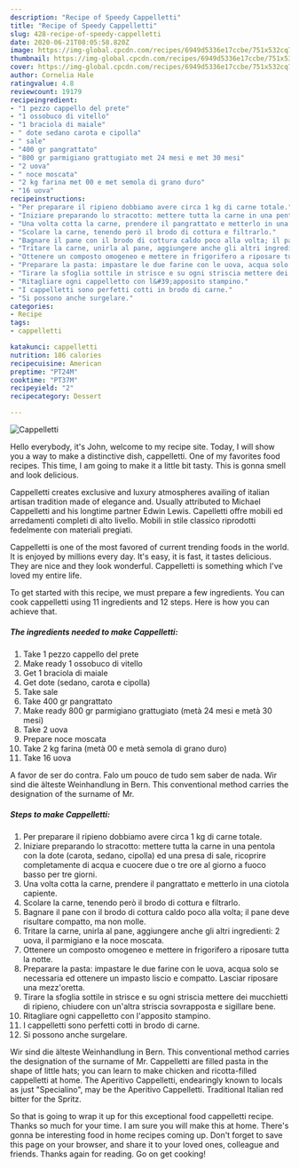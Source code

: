 ```yaml
---
description: "Recipe of Speedy Cappelletti"
title: "Recipe of Speedy Cappelletti"
slug: 428-recipe-of-speedy-cappelletti
date: 2020-06-21T08:05:58.820Z
image: https://img-global.cpcdn.com/recipes/6949d5336e17ccbe/751x532cq70/cappelletti-recipe-main-photo.jpg
thumbnail: https://img-global.cpcdn.com/recipes/6949d5336e17ccbe/751x532cq70/cappelletti-recipe-main-photo.jpg
cover: https://img-global.cpcdn.com/recipes/6949d5336e17ccbe/751x532cq70/cappelletti-recipe-main-photo.jpg
author: Cornelia Hale
ratingvalue: 4.8
reviewcount: 19179
recipeingredient:
- "1 pezzo cappello del prete"
- "1 ossobuco di vitello"
- "1 braciola di maiale"
- " dote sedano carota e cipolla"
- " sale"
- "400 gr pangrattato"
- "800 gr parmigiano grattugiato met 24 mesi e met 30 mesi"
- "2 uova"
- " noce moscata"
- "2 kg farina met 00 e met semola di grano duro"
- "16 uova"
recipeinstructions:
- "Per preparare il ripieno dobbiamo avere circa 1 kg di carne totale."
- "Iniziare preparando lo stracotto: mettere tutta la carne in una pentola con la dote (carota, sedano, cipolla) ed una presa di sale, ricoprire completamente di acqua e cuocere due o tre ore al giorno a fuoco basso per tre giorni."
- "Una volta cotta la carne, prendere il pangrattato e metterlo in una ciotola capiente."
- "Scolare la carne, tenendo però il brodo di cottura e filtrarlo."
- "Bagnare il pane con il brodo di cottura caldo poco alla volta; il pane deve risultare compatto, ma non molle."
- "Tritare la carne, unirla al pane, aggiungere anche gli altri ingredienti: 2 uova, il parmigiano e la noce moscata."
- "Ottenere un composto omogeneo e mettere in frigorifero a riposare tutta la notte."
- "Preparare la pasta: impastare le due farine con le uova, acqua solo se necessaria ed ottenere un impasto liscio e compatto. Lasciar riposare una mezz&#39;oretta."
- "Tirare la sfoglia sottile in strisce e su ogni striscia mettere dei mucchietti di ripieno, chiudere con un&#39;altra striscia sovrapposta e sigillare bene."
- "Ritagliare ogni cappelletto con l&#39;apposito stampino."
- "I cappelletti sono perfetti cotti in brodo di carne."
- "Si possono anche surgelare."
categories:
- Recipe
tags:
- cappelletti

katakunci: cappelletti 
nutrition: 186 calories
recipecuisine: American
preptime: "PT24M"
cooktime: "PT37M"
recipeyield: "2"
recipecategory: Dessert

---
```



![Cappelletti](https://img-global.cpcdn.com/recipes/6949d5336e17ccbe/751x532cq70/cappelletti-recipe-main-photo.jpg)

Hello everybody, it's John, welcome to my recipe site. Today, I will show you a way to make a distinctive dish, cappelletti. One of my favorites food recipes. This time, I am going to make it a little bit tasty. This is gonna smell and look delicious.

Cappelletti creates exclusive and luxury atmospheres availing of italian artisan tradition made of elegance and. Usually attributed to Michael Cappelletti and his longtime partner Edwin Lewis. Capelletti offre mobili ed arredamenti completi di alto livello. Mobili in stile classico riprodotti fedelmente con materiali pregiati.

Cappelletti is one of the most favored of current trending foods in the world. It is enjoyed by millions every day. It's easy, it is fast, it tastes delicious. They are nice and they look wonderful. Cappelletti is something which I've loved my entire life.


To get started with this recipe, we must prepare a few ingredients. You can cook cappelletti using 11 ingredients and 12 steps. Here is how you can achieve that.

<!--inarticleads1-->

##### The ingredients needed to make Cappelletti:

1. Take 1 pezzo cappello del prete
1. Make ready 1 ossobuco di vitello
1. Get 1 braciola di maiale
1. Get  dote (sedano, carota e cipolla)
1. Take  sale
1. Take 400 gr pangrattato
1. Make ready 800 gr parmigiano grattugiato (metà 24 mesi e metà 30 mesi)
1. Take 2 uova
1. Prepare  noce moscata
1. Take 2 kg farina (metà 00 e metà semola di grano duro)
1. Take 16 uova


A favor de ser do contra. Falo um pouco de tudo sem saber de nada. Wir sind die älteste Weinhandlung in Bern. This conventional method carries the designation of the surname of Mr. 

<!--inarticleads2-->

##### Steps to make Cappelletti:

1. Per preparare il ripieno dobbiamo avere circa 1 kg di carne totale.
1. Iniziare preparando lo stracotto: mettere tutta la carne in una pentola con la dote (carota, sedano, cipolla) ed una presa di sale, ricoprire completamente di acqua e cuocere due o tre ore al giorno a fuoco basso per tre giorni.
1. Una volta cotta la carne, prendere il pangrattato e metterlo in una ciotola capiente.
1. Scolare la carne, tenendo però il brodo di cottura e filtrarlo.
1. Bagnare il pane con il brodo di cottura caldo poco alla volta; il pane deve risultare compatto, ma non molle.
1. Tritare la carne, unirla al pane, aggiungere anche gli altri ingredienti: 2 uova, il parmigiano e la noce moscata.
1. Ottenere un composto omogeneo e mettere in frigorifero a riposare tutta la notte.
1. Preparare la pasta: impastare le due farine con le uova, acqua solo se necessaria ed ottenere un impasto liscio e compatto. Lasciar riposare una mezz&#39;oretta.
1. Tirare la sfoglia sottile in strisce e su ogni striscia mettere dei mucchietti di ripieno, chiudere con un&#39;altra striscia sovrapposta e sigillare bene.
1. Ritagliare ogni cappelletto con l&#39;apposito stampino.
1. I cappelletti sono perfetti cotti in brodo di carne.
1. Si possono anche surgelare.


Wir sind die älteste Weinhandlung in Bern. This conventional method carries the designation of the surname of Mr. Cappelletti are filled pasta in the shape of little hats; you can learn to make chicken and ricotta-filled cappelletti at home. The Aperitivo Cappelletti, endearingly known to locals as just &#34;Specialino&#34;, may be the Aperitivo Cappelletti. Traditional Italian red bitter for the Spritz. 

So that is going to wrap it up for this exceptional food cappelletti recipe. Thanks so much for your time. I am sure you will make this at home. There's gonna be interesting food in home recipes coming up. Don't forget to save this page on your browser, and share it to your loved ones, colleague and friends. Thanks again for reading. Go on get cooking!
